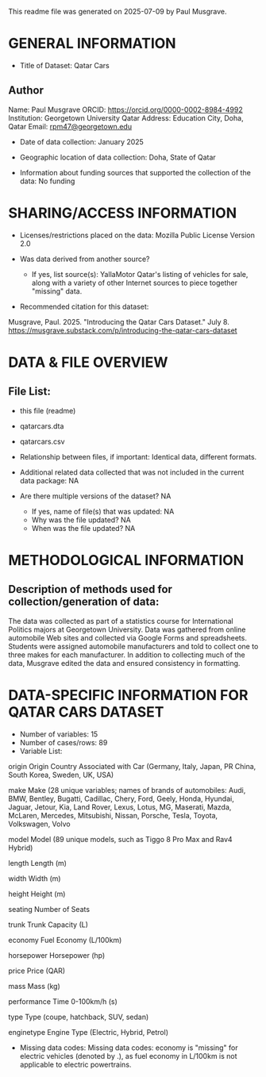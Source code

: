 This readme file was generated on 2025-07-09 by Paul Musgrave.

# GENERAL INFORMATION

* Title of Dataset: Qatar Cars
## Author
Name: Paul Musgrave
ORCID: https://orcid.org/0000-0002-8984-4992
Institution: Georgetown University Qatar
Address: Education City, Doha, Qatar
Email: rpm47@georgetown.edu

* Date of data collection: January 2025

* Geographic location of data collection: Doha, State of Qatar

* Information about funding sources that supported the collection of the data: No funding 


# SHARING/ACCESS INFORMATION

* Licenses/restrictions placed on the data: Mozilla Public License Version 2.0

* Was data derived from another source?
	* If yes, list source(s): YallaMotor Qatar's listing of vehicles for sale, along with a variety of other Internet sources to piece together "missing" data.

* Recommended citation for this dataset: 

Musgrave, Paul. 2025. "Introducing the Qatar Cars Dataset." July 8. https://musgrave.substack.com/p/introducing-the-qatar-cars-dataset


# DATA & FILE OVERVIEW

## File List: 

* this file (readme)
* qatarcars.dta
* qatarcars.csv

* Relationship between files, if important: Identical data, different formats.
* Additional related data collected that was not included in the current data package: NA
* Are there multiple versions of the dataset? NA
	* If yes, name of file(s) that was updated: NA
	* Why was the file updated? NA
	* When was the file updated? NA


# METHODOLOGICAL INFORMATION

## Description of methods used for collection/generation of data: 

The data was collected as part of a statistics course for International Politics majors at Georgetown University. Data was gathered from online automobile Web sites and collected via Google Forms and spreadsheets. Students were assigned automobile manufacturers and told to collect one to three makes for each manufacturer. In addition to collecting much of the data, Musgrave edited the data and ensured consistency in formatting.


# DATA-SPECIFIC INFORMATION FOR QATAR CARS DATASET

* Number of variables: 15
* Number of cases/rows: 89
* Variable List: 

origin          Origin Country Associated with Car (Germany, Italy, Japan, PR China, South Korea, Sweden, UK, USA)

make            Make (28 unique variables; names of brands of automobiles: Audi, BMW, Bentley, Bugatti, Cadillac, Chery, Ford, Geely, Honda, Hyundai, Jaguar, Jetour, Kia, Land Rover, Lexus, Lotus, MG, Maserati, Mazda, McLaren, Mercedes, Mitsubishi, Nissan, Porsche, Tesla, Toyota, Volkswagen, Volvo

model           Model (89 unique models, such as Tiggo 8 Pro Max and Rav4 Hybrid)

length          Length (m)

width           Width (m)

height          Height (m)

seating         Number of Seats

trunk           Trunk Capacity (L)

economy         Fuel Economy (L/100km)

horsepower      Horsepower (hp)

price           Price (QAR)

mass            Mass (kg)

performance     Time 0-100km/h (s)

type            Type (coupe, hatchback, SUV, sedan)

enginetype      Engine Type (Electric, Hybrid, Petrol)


* Missing data codes: Missing data codes: economy is "missing" for electric vehicles (denoted by .), as fuel economy in L/100km is not applicable to electric powertrains.

